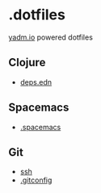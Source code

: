 # .dotfiles
[yadm.io](https://yadm.io) powered dotfiles

## Clojure

- [deps.edn](/.clojure/deps.edn)

## Spacemacs

- [.spacemacs](/.spacemacs)

## Git

- [ssh](/.ssh/config)
- [.gitconfig](/.gitconfig)

